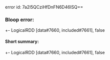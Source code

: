 error id: 7a2l5QCziHfDnFN6D46ISQ==
### Bloop error:

+- LogicalRDD [data#7660, included#7661], false
#### Short summary: 

+- LogicalRDD [data#7660, included#7661], false